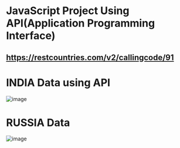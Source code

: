 # JavaScript Project Using API(Application Programming Interface)
## https://restcountries.com/v2/callingcode/91

# INDIA Data using API

![image](https://user-images.githubusercontent.com/87818153/171208637-4d006b42-fd5c-41c0-b38c-ce8d5dfe959a.png)


# RUSSIA Data

![image](https://user-images.githubusercontent.com/87818153/171208801-dd3a9dc2-f992-4cb5-9a8d-e335569c99b1.png)
